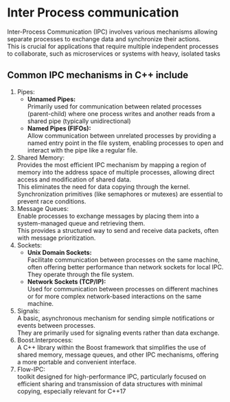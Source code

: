 Inter Process communication
============================
  
Inter-Process Communication (IPC) involves various mechanisms allowing separate processes to exchange data and synchronize their actions.  
This is crucial for applications that require multiple independent processes to collaborate, such as microservices or systems with heavy, isolated tasks  
  
Common IPC mechanisms in C++ include
------------------------------------
1. Pipes:  
    - **Unnamed Pipes:**  
        Primarily used for communication between related processes (parent-child) where one process writes and another reads from a shared pipe (typically unidirectional)  
    - **Named Pipes (FIFOs):**  
        Allow communication between unrelated processes by providing a named entry point in the file system, enabling processes to open and interact with the pipe like a regular file.  
2. Shared Memory:  
    Provides the most efficient IPC mechanism by mapping a region of memory into the address space of multiple processes, allowing direct access and modification of shared data.  
    This eliminates the need for data copying through the kernel. Synchronization primitives (like semaphores or mutexes) are essential to prevent race conditions.  
3. Message Queues:  
    Enable processes to exchange messages by placing them into a system-managed queue and retrieving them.  
    This provides a structured way to send and receive data packets, often with message prioritization.  
4. Sockets:  
    - **Unix Domain Sockets:**  
        Facilitate communication between processes on the same machine, often offering better performance than network sockets for local IPC.  
        They operate through the file system.  
    - **Network Sockets (TCP/IP):**  
        Used for communication between processes on different machines or for more complex network-based interactions on the same machine.
5. Signals:  
    A basic, asynchronous mechanism for sending simple notifications or events between processes.  
    They are primarily used for signaling events rather than data exchange.  
6. Boost.Interprocess:  
    A C++ library within the Boost framework that simplifies the use of shared memory, message queues, and other IPC mechanisms, offering a more portable and convenient interface.  
7. Flow-IPC:  
    toolkit designed for high-performance IPC, particularly focused on efficient sharing and transmission of data structures with minimal copying, especially relevant for C++17  
